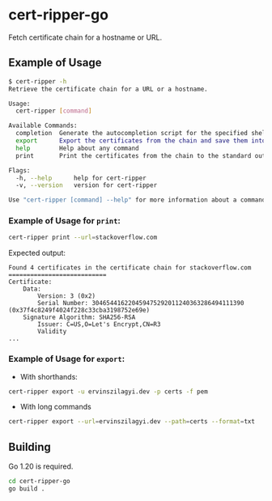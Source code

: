 # cert-ripper-go

Fetch certificate chain for a hostname or URL.

## Example of Usage

```bash
$ cert-ripper -h
Retrieve the certificate chain for a URL or a hostname.

Usage:
  cert-ripper [command]

Available Commands:
  completion  Generate the autocompletion script for the specified shell
  export      Export the certificates from the chain and save them into a folder
  help        Help about any command
  print       Print the certificates from the chain to the standard output

Flags:
  -h, --help      help for cert-ripper
  -v, --version   version for cert-ripper

Use "cert-ripper [command] --help" for more information about a command.
```

### Example of Usage for `print`:

```bash
cert-ripper print --url=stackoverflow.com
```

Expected output:

```
Found 4 certificates in the certificate chain for stackoverflow.com 
===========================
Certificate:
    Data:
        Version: 3 (0x2)
        Serial Number: 304654416220459475292011240363286494111390 (0x37f4c8249f4024f228c33cba3198752e69e)
    Signature Algorithm: SHA256-RSA
        Issuer: C=US,O=Let's Encrypt,CN=R3
        Validity
...
```

### Example of Usage for `export`:

- With shorthands:
```bash
cert-ripper export -u ervinszilagyi.dev -p certs -f pem
```

- With long commands
```bash
cert-ripper export --url=ervinszilagyi.dev --path=certs --format=txt
```

## Building

Go 1.20 is required.

```bash
cd cert-ripper-go
go build .
```